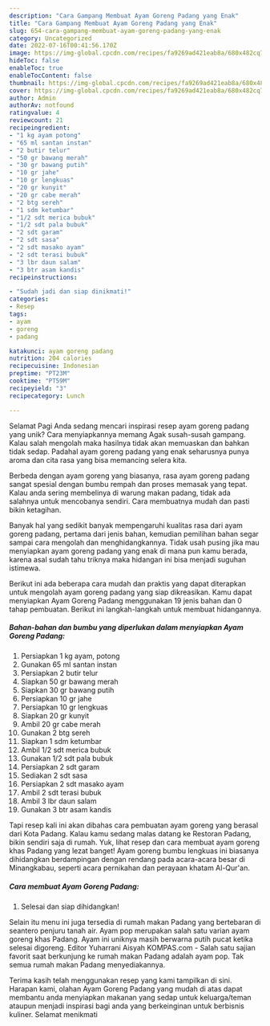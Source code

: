 ```yaml
---
description: "Cara Gampang Membuat Ayam Goreng Padang yang Enak"
title: "Cara Gampang Membuat Ayam Goreng Padang yang Enak"
slug: 654-cara-gampang-membuat-ayam-goreng-padang-yang-enak
category: Uncategorized
date: 2022-07-16T00:41:56.170Z
image: https://img-global.cpcdn.com/recipes/fa9269ad421eab8a/680x482cq70/ayam-goreng-padang-foto-resep-utama.jpg
hideToc: false
enableToc: true
enableTocContent: false
thumbnail: https://img-global.cpcdn.com/recipes/fa9269ad421eab8a/680x482cq70/ayam-goreng-padang-foto-resep-utama.jpg
cover: https://img-global.cpcdn.com/recipes/fa9269ad421eab8a/680x482cq70/ayam-goreng-padang-foto-resep-utama.jpg
author: Admin
authorAv: notfound
ratingvalue: 4
reviewcount: 21
recipeingredient:
- "1 kg ayam potong"
- "65 ml santan instan"
- "2 butir telur"
- "50 gr bawang merah"
- "30 gr bawang putih"
- "10 gr jahe"
- "10 gr lengkuas"
- "20 gr kunyit"
- "20 gr cabe merah"
- "2 btg sereh"
- "1 sdm ketumbar"
- "1/2 sdt merica bubuk"
- "1/2 sdt pala bubuk"
- "2 sdt garam"
- "2 sdt sasa"
- "2 sdt masako ayam"
- "2 sdt terasi bubuk"
- "3 lbr daun salam"
- "3 btr asam kandis"
recipeinstructions:

- "Sudah jadi dan siap dinikmati!"
categories:
- Resep
tags:
- ayam
- goreng
- padang

katakunci: ayam goreng padang 
nutrition: 204 calories
recipecuisine: Indonesian
preptime: "PT23M"
cooktime: "PT59M"
recipeyield: "3"
recipecategory: Lunch

---
```



Selamat Pagi Anda sedang mencari inspirasi resep ayam goreng padang yang unik? Cara menyiapkannya memang Agak susah-susah gampang. Kalau salah mengolah maka hasilnya tidak akan memuaskan dan bahkan tidak sedap. Padahal ayam goreng padang yang enak seharusnya punya aroma dan cita rasa yang bisa memancing selera kita.


Berbeda dengan ayam goreng yang biasanya, rasa ayam goreng padang sangat spesial dengan bumbu rempah dan proses memasak yang tepat. Kalau anda sering membelinya di warung makan padang, tidak ada salahnya untuk mencobanya sendiri. Cara membuatnya mudah dan pasti bikin ketagihan.

Banyak hal yang sedikit banyak mempengaruhi kualitas rasa dari ayam goreng padang, pertama dari jenis bahan, kemudian pemilihan bahan segar sampai cara mengolah dan menghidangkannya. Tidak usah pusing jika mau menyiapkan ayam goreng padang yang enak di mana pun kamu berada, karena asal sudah tahu triknya maka hidangan ini bisa menjadi suguhan istimewa.


Berikut ini ada beberapa cara mudah dan praktis yang dapat diterapkan untuk mengolah ayam goreng padang yang siap dikreasikan. Kamu dapat menyiapkan Ayam Goreng Padang menggunakan 19 jenis bahan dan 0 tahap pembuatan. Berikut ini langkah-langkah untuk membuat hidangannya.

<!--inarticleads1-->

##### Bahan-bahan dan bumbu yang diperlukan dalam menyiapkan Ayam Goreng Padang:

1. Persiapkan 1 kg ayam, potong
1. Gunakan 65 ml santan instan
1. Persiapkan 2 butir telur
1. Siapkan 50 gr bawang merah
1. Siapkan 30 gr bawang putih
1. Persiapkan 10 gr jahe
1. Persiapkan 10 gr lengkuas
1. Siapkan 20 gr kunyit
1. Ambil 20 gr cabe merah
1. Gunakan 2 btg sereh
1. Siapkan 1 sdm ketumbar
1. Ambil 1/2 sdt merica bubuk
1. Gunakan 1/2 sdt pala bubuk
1. Persiapkan 2 sdt garam
1. Sediakan 2 sdt sasa
1. Persiapkan 2 sdt masako ayam
1. Ambil 2 sdt terasi bubuk
1. Ambil 3 lbr daun salam
1. Gunakan 3 btr asam kandis


Tapi resep kali ini akan dibahas cara pembuatan ayam goreng yang berasal dari Kota Padang. Kalau kamu sedang malas datang ke Restoran Padang, bikin sendiri saja di rumah. Yuk, lihat resep dan cara membuat ayam goreng khas Padang yang lezat banget! Ayam goreng bumbu lengkuas ini biasanya dihidangkan berdampingan dengan rendang pada acara-acara besar di Minangkabau, seperti acara pernikahan dan perayaan khatam Al-Qur&#39;an. 

<!--inarticleads2-->

##### Cara membuat Ayam Goreng Padang:


1. Selesai dan siap dihidangkan!

Selain itu menu ini juga tersedia di rumah makan Padang yang bertebaran di seantero penjuru tanah air. Ayam pop merupakan salah satu varian ayam goreng khas Padang. Ayam ini uniknya masih berwarna putih pucat ketika selesai digoreng. Editor Yuharrani Aisyah KOMPAS.com - Salah satu sajian favorit saat berkunjung ke rumah makan Padang adalah ayam pop. Tak semua rumah makan Padang menyediakannya. 

Terima kasih telah menggunakan resep yang kami tampilkan di sini. Harapan kami, olahan Ayam Goreng Padang yang mudah di atas dapat membantu anda menyiapkan makanan yang sedap untuk keluarga/teman ataupun menjadi inspirasi bagi anda yang berkeinginan untuk berbisnis kuliner. Selamat menikmati
